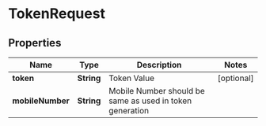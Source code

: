 

# TokenRequest


## Properties

Name | Type | Description | Notes
------------ | ------------- | ------------- | -------------
**token** | **String** | Token Value |  [optional]
**mobileNumber** | **String** | Mobile Number should be same as used in token generation | 




